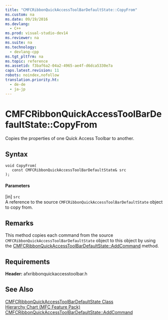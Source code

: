 ```yaml
---
title: "CMFCRibbonQuickAccessToolBarDefaultState::CopyFrom"
ms.custom: na
ms.date: 09/19/2016
ms.devlang: 
  - C++
ms.prod: visual-studio-dev14
ms.reviewer: na
ms.suite: na
ms.technology: 
  - devlang-cpp
ms.tgt_pltfrm: na
ms.topic: reference
ms.assetid: f3baf6a2-04a2-4965-ae4f-d6dca5330e7a
caps.latest.revision: 11
robots: noindex,nofollow
translation.priority.ht: 
  - de-de
  - ja-jp
---
```

# CMFCRibbonQuickAccessToolBarDefaultState::CopyFrom
Copies the properties of one Quick Access Toolbar to another.  
  
## Syntax  
  
```  
void CopyFrom(  
   const CMFCRibbonQuickAccessToolBarDefaultState& src  
);  
```  
  
#### Parameters  
 [in] `src`  
 A reference to the source `CMFCRibbonQuickAccessToolBarDefaultState` object to copy from.  
  
## Remarks  
 This method copies each command from the source `CMFCRibbonQuickAccessToolBarDefaultState` object to this object by using the [CMFCRibbonQuickAccessToolBarDefaultState::AddCommand](../vs140/CMFCRibbonQuickAccessToolBarDefaultState--AddCommand.md) method.  
  
## Requirements  
 **Header:** afxribbonquickaccesstoolbar.h  
  
## See Also  
 [CMFCRibbonQuickAccessToolBarDefaultState Class](../vs140/CMFCRibbonQuickAccessToolBarDefaultState-Class.md)   
 [Hierarchy Chart (MFC Feature Pack)](../vs140/Hierarchy-Chart.md)   
 [CMFCRibbonQuickAccessToolBarDefaultState::AddCommand](../vs140/CMFCRibbonQuickAccessToolBarDefaultState--AddCommand.md)